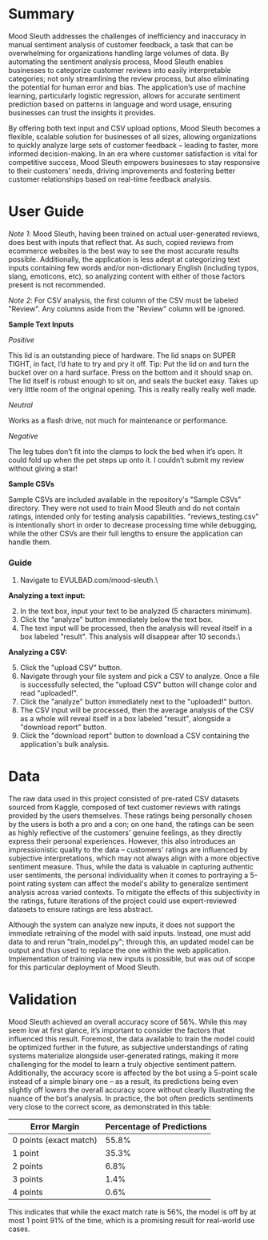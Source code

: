 # Summary
Mood Sleuth addresses the challenges of inefficiency and inaccuracy in manual sentiment analysis of customer feedback, a task that can be overwhelming for organizations handling large volumes of data. By automating the sentiment analysis process, Mood Sleuth enables businesses to categorize customer reviews into easily interpretable categories; not only streamlining the review process, but also eliminating the potential for human error and bias. The application’s use of machine learning, particularly logistic regression, allows for accurate sentiment prediction based on patterns in language and word usage, ensuring businesses can trust the insights it provides.

By offering both text input and CSV upload options, Mood Sleuth becomes a flexible, scalable solution for businesses of all sizes, allowing organizations to quickly analyze large sets of customer feedback – leading to faster, more informed decision-making. In an era where customer satisfaction is vital for competitive success, Mood Sleuth empowers businesses to stay responsive to their customers’ needs, driving improvements and fostering better customer relationships based on real-time feedback analysis.

# User Guide
_Note 1_: Mood Sleuth, having been trained on actual user-generated reviews, does best with inputs that reflect that. As such, copied reviews from ecommerce websites is the best way to see the most accurate results possible. Additionally, the application is less adept at categorizing text inputs containing few words and/or non-dictionary English (including typos, slang, emoticons, etc), so analyzing content with either of those factors present is not recommended.

_Note 2_: For CSV analysis, the first column of the CSV must be labeled "Review". Any columns aside from the "Review" column will be ignored.

**Sample Text Inputs**

_Positive_

  This lid is an outstanding piece of hardware. The lid snaps on SUPER TIGHT, in fact, I’d hate to try and pry it off. Tip: Put the lid on and turn the bucket over on a hard surface. Press on the bottom and it should snap on. The lid itself is robust enough to sit on, and seals the bucket easy. Takes up very little room of the original opening. This is really really really well made.

_Neutral_

  Works as a flash drive, not much for maintenance or performance.

_Negative_

  The leg tubes don’t fit into the clamps to lock the bed when it’s open. It could fold up when the pet steps up onto it. I couldn’t submit my review without giving a star!

**Sample CSVs**

Sample CSVs are included available in the repository's "Sample CSVs" directory. They were not used to train Mood Sleuth and do not contain ratings, intended only for testing analysis capabilities. "reviews_testing.csv" is intentionally short in order to decrease processing time while debugging, while the other CSVs are their full lengths to ensure the application can handle them.

### Guide
1. Navigate to EVULBAD.com/mood-sleuth.\

**Analyzing a text input:**

2. In the text box, input your text to be analyzed (5 characters minimum).
3. Click the "analyze" button immediately below the text box.
4. The text input will be processed, then the analysis will reveal itself in a box labeled
"result". This analysis will disappear after 10 seconds.\

**Analyzing a CSV:**

5. Click the "upload CSV" button.
6. Navigate through your file system and pick a CSV to analyze. Once a file is successfully
selected, the "upload CSV" button will change color and read "uploaded!".
7. Click the "analyze" button immediately next to the "uploaded!" button.
8. The CSV input will be processed, then the average analysis of the CSV as a whole will
reveal itself in a box labeled "result", alongside a "download report" button.
9. Click the "download report" button to download a CSV containing the application's bulk analysis.

# Data
The raw data used in this project consisted of pre-rated CSV datasets sourced from Kaggle, composed of text customer reviews with ratings provided by the users themselves. These ratings being personally chosen by the users is both a pro and a con; on one hand, the ratings can be seen as highly reflective of the customers' genuine feelings, as they directly express their personal experiences. However, this also introduces an impressionistic quality to the data – customers' ratings are influenced by subjective interpretations, which may not always align with a more objective sentiment measure. Thus, while the data is valuable in capturing authentic user sentiments, the personal individuality when it comes to portraying a 5-point rating system can affect the model's ability to generalize sentiment analysis across varied contexts. To mitigate the effects of this subjectivity in the ratings, future iterations of the project could use expert-reviewed datasets to ensure ratings are less abstract.

Although the system can analyze new inputs, it does not support the immediate retraining of the model with said inputs. Instead, one must add data to and rerun "train_model.py"; through this, an updated model can be output and thus used to replace the one within the web application. Implementation of training via new inputs is possible, but was out of scope for this particular deployment of Mood Sleuth.

# Validation
Mood Sleuth achieved an overall accuracy score of 56%. While this may seem low at first glance, it’s important to consider the factors that influenced this result. Foremost, the data available to train the model could be optimized further in the future, as subjective understandings of rating systems materialize alongside user-generated ratings, making it more challenging for the model to learn a truly objective sentiment pattern. Additionally, the accuracy score is affected by the bot using a 5-point scale instead of a simple binary one – as a result, its predictions being even slightly off lowers the overall accuracy score without clearly illustrating the nuance of the bot's analysis. In practice, the bot often predicts sentiments very close to the correct score, as demonstrated in this table:

| Error Margin    | Percentage of Predictions |
| -------- | ------- |
| 0 points (exact match) | 55.8% |
| 1 point | 35.3% |
| 2 points | 6.8% |
| 3 points | 1.4% |
| 4 points | 0.6% |

This indicates that while the exact match rate is 56%, the model is off by at most 1 point 91% of the time, which is a promising result for real-world use cases.
